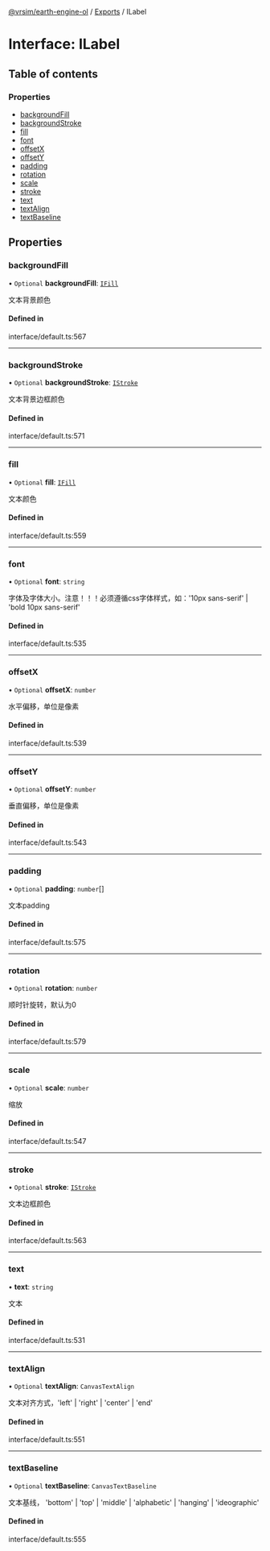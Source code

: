 [@vrsim/earth-engine-ol](../README.md) / [Exports](../modules.md) / ILabel

# Interface: ILabel

## Table of contents

### Properties

- [backgroundFill](ILabel.md#backgroundfill)
- [backgroundStroke](ILabel.md#backgroundstroke)
- [fill](ILabel.md#fill)
- [font](ILabel.md#font)
- [offsetX](ILabel.md#offsetx)
- [offsetY](ILabel.md#offsety)
- [padding](ILabel.md#padding)
- [rotation](ILabel.md#rotation)
- [scale](ILabel.md#scale)
- [stroke](ILabel.md#stroke)
- [text](ILabel.md#text)
- [textAlign](ILabel.md#textalign)
- [textBaseline](ILabel.md#textbaseline)

## Properties

### backgroundFill

• `Optional` **backgroundFill**: [`IFill`](IFill.md)

文本背景颜色

#### Defined in

interface/default.ts:567

___

### backgroundStroke

• `Optional` **backgroundStroke**: [`IStroke`](IStroke.md)

文本背景边框颜色

#### Defined in

interface/default.ts:571

___

### fill

• `Optional` **fill**: [`IFill`](IFill.md)

文本颜色

#### Defined in

interface/default.ts:559

___

### font

• `Optional` **font**: `string`

字体及字体大小。注意！！！必须遵循css字体样式，如：'10px sans-serif' | 'bold 10px sans-serif'

#### Defined in

interface/default.ts:535

___

### offsetX

• `Optional` **offsetX**: `number`

水平偏移，单位是像素

#### Defined in

interface/default.ts:539

___

### offsetY

• `Optional` **offsetY**: `number`

垂直偏移，单位是像素

#### Defined in

interface/default.ts:543

___

### padding

• `Optional` **padding**: `number`[]

文本padding

#### Defined in

interface/default.ts:575

___

### rotation

• `Optional` **rotation**: `number`

顺时针旋转，默认为0

#### Defined in

interface/default.ts:579

___

### scale

• `Optional` **scale**: `number`

缩放

#### Defined in

interface/default.ts:547

___

### stroke

• `Optional` **stroke**: [`IStroke`](IStroke.md)

文本边框颜色

#### Defined in

interface/default.ts:563

___

### text

• **text**: `string`

文本

#### Defined in

interface/default.ts:531

___

### textAlign

• `Optional` **textAlign**: `CanvasTextAlign`

文本对齐方式，'left' | 'right' | 'center' | 'end'

#### Defined in

interface/default.ts:551

___

### textBaseline

• `Optional` **textBaseline**: `CanvasTextBaseline`

文本基线， 'bottom' | 'top' | 'middle' | 'alphabetic' | 'hanging' | 'ideographic'

#### Defined in

interface/default.ts:555
